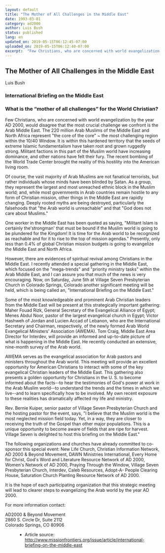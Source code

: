 ```yaml
---
layout: default
title: "The Mother of All Challenges in the Middle East"
date: 1993-03-01
category: ad2000
author: Luis Bush
status: published
lang: en
updated_on: 2019-05-15T06:12:45-07:00
uploaded_on: 2019-05-15T06:12:40-07:00
excerpt:  "Few Christians, who are concerned with world evangelization by the year AD 2000, would disagree that the most crucial challenge we confront is the Arab Middle East. The 220 million Arab Muslims of the Middle East and North Africa represent &quot;the core of the core&quot; ~ the most challenging region within the 10/40 Window. It is within this hardened territory that the seeds of extreme Islamic fundamentalism have taken root and grown ruggedly strong. Militant factions in this part of the Muslim world have increasing dominance, and other nations have felt their fury. The recent bombing of the World Trade Center brought the reality of this hostility into the American living room."
---
```

<article class="document-container" data-publication-date="{{page.date}}" data-uploaded-on="{{page.uploaded_on}}" data-updated-on="{{page.updated_on}}" data-category="{{page.category}}">
<h1>The Mother of All Challenges in the Middle East</h1>

<p class="author">Luis Bush</p>

<h3>International Briefing on the Middle East</h3>
<h3>What is the “mother of all challenges” for the World Christian?</h3>

<p>Few Christians, who are concerned with world evangelization by the year AD 2000, would disagree that the most crucial challenge we confront is the Arab Middle East. The 220 million Arab Muslims of the Middle East and North Africa represent "the core of the core" ~ the most challenging region within the 10/40 Window. It is within this hardened territory that the seeds of extreme Islamic fundamentalism have taken root and grown ruggedly strong. Militant factions in this part of the Muslim world have increasing dominance, and other nations have felt their fury. The recent bombing of the World Trade Center brought the reality of this hostility into the American living room.</p>

<p>Of course, the vast majority of Arab Muslims are not fanatical terrorists, but rather individuals whose minds have been blinded by Satan. As a group, they represent the largest and most unreached ethnic block in the Muslim world; and, while most governments in Arab countries remain hostile to any form of Christian mission, other things in the Middle East are rapidly changing. Deeply rooted myths are being destroyed, particularly the falsehoods that "the Arab world is unreachable" and that "God does not care about Muslims."</p>

<p>One worker in the Middle East has been quoted as saying, "Militant Islam is certainly the'strongman' that must be bound if the Muslim world is going to be plundered for the Kingdom! It is time for the Arab world to be recognized as reachable and for it to rise to the top of mission agendas." Presently, only less than 0.4% of global Christian mission budgets is going to evangelize the Middle East and North Africa.</p>

<p>However, there are evidences of spiritual revival among Christians in the Middle East. I recently attended a special gathering in the Middle East, which focused on the "mega-trends" and "priority ministry tasks" within the Arab Middle East, and I can assure you that much of the news is very encouraging. Now, on Saturday, June 5th at Village Seven Presbyterian Church in Colorado Springs, Colorado another significant meeting will be held, which is being called an, "International Briefing on the Middle East."</p>

<p>Some of the most knowledgeable and prominent Arab Christian leaders from the Middle East will be present at this strategically important gathering: Maher Fouad Rizk, General Secretary of the Evangelical Alliance of Egypt; Menes Abdul Noor, pastor of the largest evangelical church in Egypt; Victor Hashweh of Jordan and Lucien Accad of Lebanon, who are the International Secretary and Chairman, respectively, of the newly formed Arab World Evangelical Ministers' Association (AWEMA). Tom Craig, Middle East Area Director for Interdev, will provide an informed and up-to-date picture of what is happening in the Middle East. He recently conducted an extensive, nine-month survey of the Arab world.</p>

<p>AWEMA serves as the evangelical association for Arab pastors and ministers throughout the Arab world. This meeting will provide an excellent opportunity for American Christians to interact with some of the key evangelical Christian leaders of the Middle East. This gathering also presents a golden opportunity for Christians in the U. S. to become informed about the facts--to hear the testimonies of God's power at work in the Arab Muslim world--to understand the trends and the times in which we live--and to learn specifically how to be involved. My own recent exposure to these realities has dramatically affected my life and ministry.</p>

<p>Rev. Bernie Kuiper, senior pastor of Village Seven Presbyterian Church and the hosting pastor for the event, says, "I believe that the Muslim world is the most neglected mission field today. Yet, in a way, they are closer to receiving the truth of the Gospel than other major populations. This is a unique opportunity to become aware of fields that are ripe for harvest. Village Seven is delighted to host this briefing on the Middle East."</p>

<p>The following organizations and churches have already committed to co- sponsor this special event: New Life Church, Christian Information Network, AD 2000 & Beyond Movement, DAWN Ministries International, Every Home for Christ, God's Word and Literature Resource Network of AD 2000, Women's Network of AD 2000, Praying Through the Window, Village Seven Presbyterian Church, Interdev, Caleb Resources, Adopt-A- People Clearing House, Saturation Church Planting Resource Network of AD 2000.</p>

<p>It is the hope of each participating organization that this strategic meeting will lead to clearer steps to evangelizing the Arab world by the year AD 2000.</p>

<p>For more information contact:</p>

<p>AD2000 & Beyond Movement<br>
2860 S. Circle Dr, Suite 2112<br>
Colorado Springs, CO 80906</p>

<figure class="resource-links">
  <ul>
  <li>Article source: <a href="http://www.missionfrontiers.org/issue/article/international-briefing-on-the-middle-east">http://www.missionfrontiers.org/issue/article/international-briefing-on-the-middle-east</a></li>
  </ul>
</figure>
</article>
